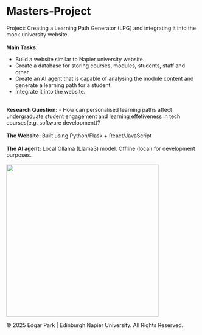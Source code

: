 # Masters-Project
Project: Creating a Learning Path Generator (LPG) and integrating it into the mock university website.<br>
<br>
 <strong>Main Tasks</strong>:<br>
 - Build a website similar to Napier university website.
 - Create a database for storing courses, modules, students, staff and other.
 - Create an AI agent that is capable of analysing the module content and generate a learning path for a student.
 - Integrate it into the website.
<br>
<strong>Research Question:</strong>
 - How can personalised learning paths affect undergraduate student engagement and learning effetiveness in tech courses(e.g. software development)?<br>
<br>
<strong>The Website: </strong>
Built using Python/Flask + React/JavaScript
<br>
<br>
<strong>The AI agent:</strong>
Local Ollama (Llama3) model. Offline (local) for development purposes.
<br>
<br>
<img src='https://github.com/EdgarX202/Masters-Project/blob/master/MoodleAI/LPG.gif' width='400'>

© 2025 Edgar Park | Edinburgh Napier University. All Rights Reserved.
